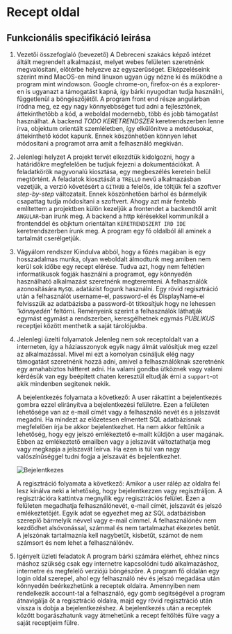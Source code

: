 # Recept oldal

Funkcionális specifikáció leirása
---
1. Vezetői összefoglaló (bevezető)
	A Debreceni szakács képző intézet áltált megrendelt alkalmazást,
    melyet webes felületen szeretnénk megvalósítani, előtérbe helyezve az
    egyszerűséget. Elképzeléseink szerint mind MacOS-en mind linuxon ugyan úgy nézne ki és működne a program mint windowson.
    Google chrome-on, firefox-on és a explorer-en is ugyanazt a
    támogatást kapná, így bárki nyugodtan tudja használni, függetlenül a
    böngészőjétől.
    A program front end része angulárban íródna meg, ez egy nagy
    könnyebbséget tud adni a fejlesztőnek, áttekinthetőbb a kód, a
    weboldal modernebb, több és jobb támogatást használhat.
    A backend *TODO KERETRENDSZER* keretrendszerben lenne írva, objektum orientált szemléletben, így elkülönitve a metódusokat, áttekinthető
    kódot kapunk. Ennek köszönhetően könnyen lehet módositani a programot
    arra amit a felhasználó megkiván.

2. Jelenlegi helyzet
    A projekt tervét elkezdtük kidolgozni, hogy a határidőkre megfelelően
    be tudjuk fejezni a dokumentációkat. A feladatkörök nagyvonalú
    kiosztása, egy megbeszélés keretein belül megtörtént.
    A feladatok kiosztását a `TRELLO` nevű alkalmazásban vezetjük, a
    verzió követésért a `GITHUB` a felelős, ide töltjük fel a szoftver
    _step-by-step_ változatait. Ennek köszönhetően bárhol és bármelyik
    csapattag tudja módosítani a szoftvert.
    Ahogy azt már fentebb említettem a projektben külön kezeljük a
    frontendet a backendtől amit `ANGULAR`-ban irunk meg.
    A backend a http kérésekkel kommunikál a frontenddel és objktum
    orientáltan `KERETRENDSZERT IRD IDE` keretrendszerben írunk meg.
    A program egy fő oldalból áll aminek a tartalmát cserélgetjük.

3. Vágyálom rendszer
    Kiindulva abból, hogy a főzés magában is egy hosszadalmas munka,
    olyan weboldalt álmodtunk meg amiben nem kerül sok időbe egy recept
    elérése.
    Tudva azt, hogy nem feltétlen informatikusok fogják használni a
    programot, egy könnyedén használható alkalmazást szeretnénk
    megteremteni.
    A felhasználók azonosítására `MySQL` adatázist fogunk használni. Egy
    rövid regisztráció után a felhasználót username-el, password-el és
    DisplayName-el felvisszük az adatbázisba a password-öt titkosítjuk
    hogy ne lehessen _'könnyedén'_ feltörni.
    Reményeink szerint a felhasználók láthatják egymást egymást a
    rendszerben, keresgélhetnek egymás *PUBLIKUS* receptjei között
    menthetik a saját tárolójukba.




4. Jelenlegi üzelti folyamatok
    Jelenleg nem sok receptoldalt van a interneten, így a háziasszonyok
    egyik nagy álmát valósítjuk meg ezzel az alkalmazással.
    Mivel mi ezt a komolyan csináljuk elég nagy támogatást szeretnénk
    hozzá adni, amivel a felhasználóknak szeretnénk egy amahabiztos
    hátteret adni. Ha valami gondba ütköznek vagy valami kérdésük van egy
    beépitett chaten keresztül eltudják érni a `support`-ot akik
    mindenben segitenek nekik.
	
	A bejelentkezés folyamata a következő:
	A user rákattint a bejelentkezés gombra ezzel elirányítva a bejelentkezési
	felületre. Ezen a felületen lehetősége van az e-mail címét vagy a felhasználó
	nevét és a jelszavát megadni. Ha mindezt az előzetesen elmentett SQL adatbázisnak 
	megfelelően írja be akkor bejelentkezhet. Ha nem akkor feltűnik a lehetőség, 
	hogy egy jelszó emlékeztető e-mailt küldjön a user magának. Ebben az emlékeztető 
	emailben vagy a jelszavát változtathatja meg vagy megkapja a jelszavát leírva. 
	Ha ezen is túl van nagy valószínűséggel tudni fogja a jelszavát és bejelentkezhet.
	
	
	
	![Bejelentkezes](https://github.com/Vamosz/UNIDEB_2019_1_1_A-Csoda-Csapat/tree/master/Dokumentaciok/Folyamat_abrak/bejelentkezes.png)

	
	A regisztráció folyamata a következő: 
	Amikor a user rálép az oldalra fel lesz kínálva neki a lehetőség, hogy 
	bejelentkezzen vagy regisztráljon. A regisztrációra kattintva megnyílik
	egy regisztrációs felület. Ezen a felületen megadhatja felhasználónevét,
	e-mail címét, jelszavát és jelszó emlékeztetőjét. Egyik adat se egyezhet
	meg az SQL adatbázisban szereplő bármelyik névvel vagy e-mail címmel. A 
	felhasználónév nem kezdődhet alsóvonással, számmal és nem tartalmazhat 
	ékezetes betűt. A jelszónak tartalmaznia kell nagybetűt, kisbetűt, számot 
	de nem számsort és nem lehet a felhasználónév. 

5. Igényelt üzleti feladatok 
    A program bárki számára elérhet, ehhez nincs máshoz szükség csak egy
    internetre kapcsolódni tudó alkalmazáshoz, internetre és megfelelő
    verziójú böngészőre.
    A program fő oldalán egy login oldal szerepel, ahol egy felhasználó
    név és jelszó megadása után könnyedén beérkezhetünk a receptek oldalra.
    Amennyiben nem rendelkezik account-tal a felhasználó, egy gomb
    segitségével a program átnavigálja őt a regisztráció oldalra, majd
    egy rövid regisztráció után vissza is dobja a bejelentkezéshez.
    A bejelentkezés után a receptek között bogarászhatunk vagy átmehetünk a recept feltöltés fülre vagy a saját receptjeim fülre.
